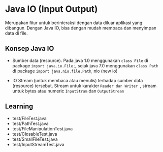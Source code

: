 # Java IO (Input Output)
Merupakan fitur untuk berinteraksi dengan data diluar aplikasi yang dibangun.
Dengan Java IO, bisa dengan mudah membaca dan menyimpan data di file.

## Konsep Java IO
- Sumber data (resource).
Pada java 1.0 menggunakan `class File` di package `import java.io.File;`, sejak java 7.0 menggunakan `class Path` di package `import java.nio.file.Path`, nio (new io)

- IO Stream (untuk membaca atau menulis) terhadap sumber data (resource) tersebut.
Stream untuk karakter `Reader dan Writer `, stream untuk bytes atau numeric `InputStram` dan `OutputStream`

## Learning
- test/FileTest.java
- test/PathTest.java
- test/FileManipulationTest.java
- test/ClosableTest.java
- test/SmallFileTest.java
- test/InputStreamTest.java